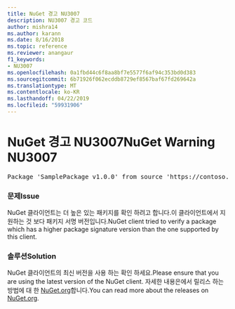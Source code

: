```yaml
---
title: NuGet 경고 NU3007
description: NU3007 경고 코드
author: mishra14
ms.author: karann
ms.date: 8/16/2018
ms.topic: reference
ms.reviewer: anangaur
f1_keywords:
- NU3007
ms.openlocfilehash: 0a1fbd44c6f8aa8bf7e5577f6af94c353bd0d383
ms.sourcegitcommit: 6b71926f062ecddb8729ef8567baf67fd269642a
ms.translationtype: MT
ms.contentlocale: ko-KR
ms.lasthandoff: 04/22/2019
ms.locfileid: "59931906"
---
```

# <a name="nuget-warning-nu3007"></a><span data-ttu-id="a4a16-103">NuGet 경고 NU3007</span><span class="sxs-lookup"><span data-stu-id="a4a16-103">NuGet Warning NU3007</span></span>

<pre>Package 'SamplePackage v1.0.0' from source 'https://contoso.com/index.json': The package signature format version is not supported. Updating your client may solve this problem.</pre>

### <a name="issue"></a><span data-ttu-id="a4a16-104">문제</span><span class="sxs-lookup"><span data-stu-id="a4a16-104">Issue</span></span>

<span data-ttu-id="a4a16-105">NuGet 클라이언트는 더 높은 있는 패키지를 확인 하려고 합니다.이 클라이언트에서 지 원하는 것 보다 패키지 서명 버전입니다.</span><span class="sxs-lookup"><span data-stu-id="a4a16-105">NuGet client tried to verify a package which has a higher package signature version than the one supported by this client.</span></span>


### <a name="solution"></a><span data-ttu-id="a4a16-106">솔루션</span><span class="sxs-lookup"><span data-stu-id="a4a16-106">Solution</span></span>

<span data-ttu-id="a4a16-107">NuGet 클라이언트의 최신 버전을 사용 하는 확인 하세요.</span><span class="sxs-lookup"><span data-stu-id="a4a16-107">Please ensure that you are using the latest version of the NuGet client.</span></span> <span data-ttu-id="a4a16-108">자세한 내용은에서 릴리스 하는 방법에 대 한 [NuGet.org](https://www.nuget.org/downloads)합니다.</span><span class="sxs-lookup"><span data-stu-id="a4a16-108">You can read more about the releases on [NuGet.org](https://www.nuget.org/downloads).</span></span>


